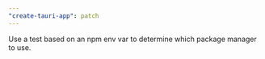 ```yaml
---
"create-tauri-app": patch
---
```


Use a test based on an npm env var to determine which package manager to use.
